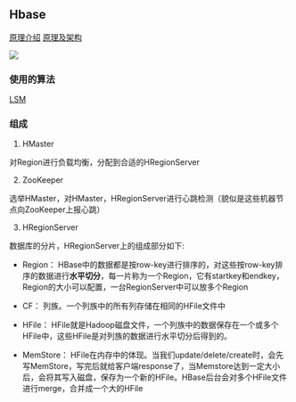 ## Hbase

[原理介绍](https://www.cnblogs.com/ajianbeyourself/p/7790044.html)
[原理及架构](https://www.cnblogs.com/csyuan/p/6543018.html)

![](https://images2015.cnblogs.com/blog/1123009/201703/1123009-20170313151328104-1730195369.png)

### 使用的算法

[LSM](https://github.com/xiaomeng79/go-algorithm/tree/master/data-structures/binaryTree)

### 组成

1. HMaster

对Region进行负载均衡，分配到合适的HRegionServer

2. ZooKeeper

选举HMaster，对HMaster，HRegionServer进行心跳检测（貌似是这些机器节点向ZooKeeper上报心跳）

3. HRegionServer

数据库的分片，HRegionServer上的组成部分如下:

- Region：
HBase中的数据都是按row-key进行排序的，对这些按row-key排序的数据进行**水平切分**，每一片称为一个Region，它有startkey和endkey，Region的大小可以配置，一台RegionServer中可以放多个Region

- CF：
列族。一个列族中的所有列存储在相同的HFile文件中

- HFile：
HFile就是Hadoop磁盘文件，一个列族中的数据保存在一个或多个HFile中，这些HFile是对列族的数据进行水平切分后得到的。

- MemStore：
HFile在内存中的体现。当我们update/delete/create时，会先写MemStore，写完后就给客户端response了，当Memstore达到一定大小后，会将其写入磁盘，保存为一个新的HFile。HBase后台会对多个HFile文件进行merge，合并成一个大的HFile

